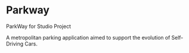 # Parkway

ParkWay for Studio Project

A metropolitan parking application aimed to support the evolution of Self-Driving Cars.
